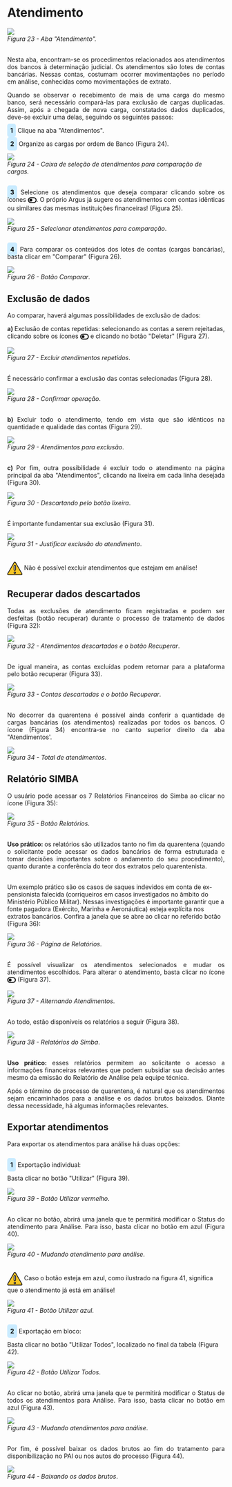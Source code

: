 # Atendimento

![](img/Atendimento.png)<br>
*Figura 23 - Aba "Atendimento".* <br><br>

<p style="text-align: justify;">Nesta aba, encontram-se os procedimentos relacionados aos atendimentos dos bancos à determinação judicial. Os atendimentos são lotes de contas bancárias. Nessas contas, costumam ocorrer movimentações no período em análise, conhecidas como movimentações de extrato. </p>

<p style="text-align: justify;">Quando se observar o recebimento de mais de uma carga do mesmo banco, será necessário compará-las para exclusão de cargas duplicadas. Assim, após a chegada de nova carga, constatados dados duplicados, deve-se excluir uma delas, seguindo os seguintes passos: </p> 

<p style="text-align: justify;"><span style="background-color: #c9ebff; border-radius: 5px; padding: 7px; color: #000000; font-weight: bold; ">1</span> Clique na aba "Atendimentos". </p>
<p style="text-align: justify;"><span style="background-color: #c9ebff; border-radius: 5px; padding: 7px; color: #000000; font-weight: bold; ">2</span> Organize as cargas por ordem de Banco (Figura 24). </p>

![](img/BancosAtendimento.png)<br>
*Figura 24 - Caixa de seleção de atendimentos para comparação de cargas.* <br><br>

<p style="text-align: justify;"><span style="background-color: #c9ebff; border-radius: 5px; padding: 7px; color: #000000; font-weight: bold; ">3</span> Selecione os atendimentos que deseja comparar clicando sobre os ícones  <svg xmlns="http://www.w3.org/2000/svg" viewBox="0 0 576 512" width="20" height="20" style="vertical-align: middle;" ><!--! Font Awesome Pro 6.4.2 by @fontawesome - https://fontawesome.com License - https://fontawesome.com/license (Commercial License) Copyright 2023 Fonticons, Inc. --><path d="M384 128c70.7 0 128 57.3 128 128s-57.3 128-128 128H192c-70.7 0-128-57.3-128-128s57.3-128 128-128H384zM576 256c0-106-86-192-192-192H192C86 64 0 150 0 256S86 448 192 448H384c106 0 192-86 192-192zM192 352a96 96 0 1 0 0-192 96 96 0 1 0 0 192z" fill="currentColor" d="m21.68 17.65l-7-14a3 3 0 0 0-5.36 0l-7 14a3 3 0 0 0 3.9 4.08l5.37-2.4a1.06 1.06 0 0 1 .82 0l5.37 2.4a3 3 0 0 0 3.9-4.08Zm-2 2a1 1 0 0 1-1.13.22l-5.37-2.39a3 3 0 0 0-2.44 0L5.41 19.9a1 1 0 0 1-1.3-1.35l7-14a1 1 0 0 1 1.78 0l7 14a1 1 0 0 1-.17 1.13Z"/></svg>. O próprio Argus já sugere os atendimentos com contas idênticas ou similares das mesmas instituições financeiras! (Figura 25).</p>

![](img/SwitchComparar.png)<br>
*Figura 25 - Selecionar atendimentos para comparação*. <br><br>

<p style="text-align: justify;"><span style="background-color: #c9ebff; border-radius: 5px; padding: 7px; color: #000000; font-weight: bold; ">4</span> Para comparar os conteúdos dos lotes de contas (cargas bancárias), basta clicar em "Comparar" (Figura 26). </p>

![](img/BotãoComparar.png)<br>
*Figura 26 - Botão Comparar*. <br>

## Exclusão de dados
<p style="text-align: justify;">Ao comparar, haverá algumas possibilidades de exclusão de dados: <br></p>

<p style="text-align: justify;"> <strong> a) </strong> Exclusão de contas repetidas: selecionando as contas a serem rejeitadas, clicando sobre os ícones <svg xmlns="http://www.w3.org/2000/svg" viewBox="0 0 576 512" width="20" height="20" style="vertical-align: middle;" ><!--! Font Awesome Pro 6.4.2 by @fontawesome - https://fontawesome.com License - https://fontawesome.com/license (Commercial License) Copyright 2023 Fonticons, Inc. --><path d="M384 128c70.7 0 128 57.3 128 128s-57.3 128-128 128H192c-70.7 0-128-57.3-128-128s57.3-128 128-128H384zM576 256c0-106-86-192-192-192H192C86 64 0 150 0 256S86 448 192 448H384c106 0 192-86 192-192zM192 352a96 96 0 1 0 0-192 96 96 0 1 0 0 192z" fill="currentColor" d="m21.68 17.65l-7-14a3 3 0 0 0-5.36 0l-7 14a3 3 0 0 0 3.9 4.08l5.37-2.4a1.06 1.06 0 0 1 .82 0l5.37 2.4a3 3 0 0 0 3.9-4.08Zm-2 2a1 1 0 0 1-1.13.22l-5.37-2.39a3 3 0 0 0-2.44 0L5.41 19.9a1 1 0 0 1-1.3-1.35l7-14a1 1 0 0 1 1.78 0l7 14a1 1 0 0 1-.17 1.13Z"/></svg> e clicando no botão "Deletar" (Figura 27).</p>

![](img/DeletarAtendimentosRepetidos.png)<br>
*Figura 27 - Excluir atendimentos repetidos*. <br><br>

É necessário confirmar a exclusão das contas selecionadas (Figura 28). 

![](img/ConfirmeExclusãoDasContas.png)<br>
*Figura 28 - Confirmar operação*. <br><br>

<p style="text-align: justify;"> <strong> b) </strong> Excluir todo o atendimento, tendo em vista que são idênticos na quantidade e qualidade das contas (Figura 29). </p>

![](img/ExcluirAtendimento.png)<br>
*Figura 29 - Atendimentos para exclusão*. <br><br>

<p style="text-align: justify;"> <strong> c) </strong> Por fim, outra possibilidade é excluir todo o atendimento na página principal da aba "Atendimentos", clicando na lixeira em cada linha desejada (Figura 30). </p>

![](img/LixeiraAtendimentos.png)<br>
*Figura 30 - Descartando pelo botão lixeira*. <br><br>

<p style="text-align: justify;">É importante fundamentar sua exclusão (Figura 31). <br></p>

![](img/JustificativaDescarteAtendimento.png)<br>
*Figura 31 - Justificar exclusão do atendimento*. <br><br>

<svg height="35px" width="35px" style="vertical-align: middle" version="1.1" id="Layer_1" xmlns="http://www.w3.org/2000/svg" xmlns:xlink="http://www.w3.org/1999/xlink" viewBox="0 0 511.999 511.999" xml:space="preserve" fill="#000000" stroke="#000000"><g id="SVGRepo_bgCarrier" stroke-width="0"></g><g id="SVGRepo_tracerCarrier" stroke-linecap="round" stroke-linejoin="round"></g><g id="SVGRepo_iconCarrier"> <path style="fill:#F5C525;" d="M16.242,429.476L232.332,55.195c10.518-18.219,36.814-18.219,47.333,0l216.091,374.281 c10.518,18.219-2.63,40.991-23.666,40.991H39.908C18.872,470.467,5.723,447.695,16.242,429.476z"></path> <g> <path style="fill:#EFEFEF;" d="M255.999,322.45L255.999,322.45c-14.172,0-25.66-11.488-25.66-25.66V172.87 c0-14.172,11.488-25.66,25.66-25.66l0,0c14.172,0,25.66,11.488,25.66,25.66v123.92C281.659,310.962,270.171,322.45,255.999,322.45z "></path> <circle style="fill:#EFEFEF;" cx="256.001" cy="397.558" r="25.034"></circle> </g> <g> <path style="fill:#231F20;" d="M506.597,423.218L290.506,48.937C283.304,36.462,270.404,29.014,256,29.014 c-14.404,0-27.304,7.448-34.506,19.922L5.402,423.218c-7.202,12.475-7.202,27.37,0,39.845 c7.202,12.475,20.103,19.922,34.507,19.922h432.183c14.405,0,27.305-7.448,34.507-19.922 C513.799,450.588,513.799,435.692,506.597,423.218z M484.917,450.545c-1.286,2.227-5.108,7.405-12.826,7.405H39.908 c-7.718,0-11.541-5.178-12.826-7.405c-1.286-2.227-3.859-8.126,0-14.81L243.172,61.454c3.859-6.683,10.255-7.405,12.826-7.405 s8.967,0.722,12.826,7.405l216.091,374.281C488.775,442.419,486.201,448.318,484.917,450.545z"></path> <path style="fill:#231F20;" d="M255.999,134.692c-21.051,0-38.177,17.126-38.177,38.177v123.92 c0,21.051,17.126,38.178,38.177,38.178s38.177-17.126,38.177-38.177V172.87C294.176,151.818,277.05,134.692,255.999,134.692z M269.142,296.79c0,7.247-5.896,13.143-13.143,13.143s-13.143-5.896-13.143-13.143V172.87c0-7.247,5.896-13.143,13.143-13.143 s13.143,5.896,13.143,13.143V296.79z"></path> <path style="fill:#231F20;" d="M255.999,360.002c-20.706,0-37.552,16.846-37.552,37.552c0,20.706,16.846,37.552,37.552,37.552 s37.552-16.846,37.552-37.552C293.55,376.848,276.705,360.002,255.999,360.002z M255.999,410.071 c-6.902,0-12.517-5.615-12.517-12.517c0-6.902,5.615-12.517,12.517-12.517s12.517,5.615,12.517,12.517 C268.516,404.455,262.901,410.071,255.999,410.071z"></path> </g> </g></svg> Não é possível excluir atendimentos que estejam em análise! <br>

## Recuperar dados descartados
<p style="text-align: justify;">Todas as exclusões de atendimento ficam registradas e podem ser desfeitas (botão recuperar) durante o processo de tratamento de dados (Figura 32): </p>

![](img/RecuperarAtendimentos.png)<br>
*Figura 32 - Atendimentos descartados e o botão Recuperar*. <br><br>

<p style="text-align: justify;"> De igual maneira, as contas excluídas podem retornar para a plataforma pelo botão recuperar (Figura 33). </p>

![](img/RecuperarContasDescartadas.png)<br>
*Figura 33 - Contas descartadas e o botão Recuperar*. <br><br>

<p style="text-align: justify;"> No decorrer da quarentena é possível ainda conferir a quantidade de cargas bancárias (os atendimentos) realizadas por todos os bancos. O ícone (Figura 34) encontra-se no canto superior direito da aba "Atendimentos'. </p>

![](img/QtdAtendimentos.png)<br>
*Figura 34 - Total de atendimentos*. <br>

## Relatório SIMBA
<p style="text-align: justify;"> O usuário pode acessar os 7 Relatórios Financeiros do Simba ao clicar no ícone (Figura 35): </p>

![](img/BotãoRelatório.png)<br>
*Figura 35 - Botão Relatórios*. <br><br>

<p style="text-align: justify;"><strong>Uso prático: </strong> os relatórios são utilizados tanto no fim da quarentena (quando o solicitante pode acessar os dados bancários de forma estruturada e tomar decisões importantes sobre o andamento do seu procedimento), quanto durante a conferência do teor dos extratos pelo quarentenista. <br><br>

Um exemplo prático são os casos de saques indevidos em conta de ex-pensionista falecida (corriqueiros em casos investigados no âmbito do Ministério Público Militar). Nessas investigações é importante garantir que a fonte pagadora (Exército, Marinha e Aeronáutica) esteja explícita nos extratos bancários. Confira a janela que se abre ao clicar no referido botão (Figura 36):</p>

![](img/PáginaRelatórios.png)<br>
*Figura 36 - Página de Relatórios*. <br><br>

<p style="text-align: justify;"> É possível visualizar os atendimentos selecionados e mudar os atendimentos escolhidos. Para alterar o atendimento, basta clicar no ícone <svg xmlns="http://www.w3.org/2000/svg" viewBox="0 0 576 512" width="20" height="20" style="vertical-align: middle;" ><!--! Font Awesome Pro 6.4.2 by @fontawesome - https://fontawesome.com License - https://fontawesome.com/license (Commercial License) Copyright 2023 Fonticons, Inc. --><path d="M384 128c70.7 0 128 57.3 128 128s-57.3 128-128 128H192c-70.7 0-128-57.3-128-128s57.3-128 128-128H384zM576 256c0-106-86-192-192-192H192C86 64 0 150 0 256S86 448 192 448H384c106 0 192-86 192-192zM192 352a96 96 0 1 0 0-192 96 96 0 1 0 0 192z" fill="currentColor" d="m21.68 17.65l-7-14a3 3 0 0 0-5.36 0l-7 14a3 3 0 0 0 3.9 4.08l5.37-2.4a1.06 1.06 0 0 1 .82 0l5.37 2.4a3 3 0 0 0 3.9-4.08Zm-2 2a1 1 0 0 1-1.13.22l-5.37-2.39a3 3 0 0 0-2.44 0L5.41 19.9a1 1 0 0 1-1.3-1.35l7-14a1 1 0 0 1 1.78 0l7 14a1 1 0 0 1-.17 1.13Z"/></svg> (Figura 37). </p>

![](img/AlternarAtendimento.png)<br>
*Figura 37 - Alternando Atendimentos*. <br><br>

<p style="text-align: justify;"> Ao todo, estão disponíveis os relatórios a seguir (Figura 38). </p>

![](img/ModelosRelatório.png)<br>
*Figura 38 - Relatórios do Simba*. <br><br>

<p style="text-align: justify;"><strong>Uso prático: </strong> esses relatórios permitem ao solicitante o acesso a informações financeiras relevantes que podem subsidiar sua decisão antes mesmo da emissão do Relatório de Análise pela equipe técnica. </p>

<p style="text-align: justify;">Após o término do processo de quarentena, é natural que os atendimentos sejam encaminhados para a análise e os dados brutos baixados. Diante dessa necessidade, há algumas informações relevantes. </p>

## Exportar atendimentos

<p style="text-align: justify;">Para exportar os atendimentos para análise há duas opções: <br><br>

<p style="text-align: justify;"><span style="background-color: #c9ebff; border-radius: 5px; padding: 7px; color: #000000; font-weight: bold; ">1</span> Exportação individual: </p>
Basta clicar no botão "Utilizar" (Figura 39). </p>

![](img/BotãoVermelho.png)<br>
*Figura 39 - Botão Utilizar vermelho*. <br><br>

<p style="text-align: justify;">Ao clicar no botão, abrirá uma janela que te permitirá modificar o Status do atendimento para Análise. Para isso, basta clicar no botão em azul (Figura 40). </p>

![](img/AzulVermelho.png)<br>
*Figura 40 - Mudando atendimento para análise*. <br><br>

<svg height="35px" width="35px" style="vertical-align: middle" version="1.1" id="Layer_1" xmlns="http://www.w3.org/2000/svg" xmlns:xlink="http://www.w3.org/1999/xlink" viewBox="0 0 511.999 511.999" xml:space="preserve" fill="#000000" stroke="#000000"><g id="SVGRepo_bgCarrier" stroke-width="0"></g><g id="SVGRepo_tracerCarrier" stroke-linecap="round" stroke-linejoin="round"></g><g id="SVGRepo_iconCarrier"> <path style="fill:#F5C525;" d="M16.242,429.476L232.332,55.195c10.518-18.219,36.814-18.219,47.333,0l216.091,374.281 c10.518,18.219-2.63,40.991-23.666,40.991H39.908C18.872,470.467,5.723,447.695,16.242,429.476z"></path> <g> <path style="fill:#EFEFEF;" d="M255.999,322.45L255.999,322.45c-14.172,0-25.66-11.488-25.66-25.66V172.87 c0-14.172,11.488-25.66,25.66-25.66l0,0c14.172,0,25.66,11.488,25.66,25.66v123.92C281.659,310.962,270.171,322.45,255.999,322.45z "></path> <circle style="fill:#EFEFEF;" cx="256.001" cy="397.558" r="25.034"></circle> </g> <g> <path style="fill:#231F20;" d="M506.597,423.218L290.506,48.937C283.304,36.462,270.404,29.014,256,29.014 c-14.404,0-27.304,7.448-34.506,19.922L5.402,423.218c-7.202,12.475-7.202,27.37,0,39.845 c7.202,12.475,20.103,19.922,34.507,19.922h432.183c14.405,0,27.305-7.448,34.507-19.922 C513.799,450.588,513.799,435.692,506.597,423.218z M484.917,450.545c-1.286,2.227-5.108,7.405-12.826,7.405H39.908 c-7.718,0-11.541-5.178-12.826-7.405c-1.286-2.227-3.859-8.126,0-14.81L243.172,61.454c3.859-6.683,10.255-7.405,12.826-7.405 s8.967,0.722,12.826,7.405l216.091,374.281C488.775,442.419,486.201,448.318,484.917,450.545z"></path> <path style="fill:#231F20;" d="M255.999,134.692c-21.051,0-38.177,17.126-38.177,38.177v123.92 c0,21.051,17.126,38.178,38.177,38.178s38.177-17.126,38.177-38.177V172.87C294.176,151.818,277.05,134.692,255.999,134.692z M269.142,296.79c0,7.247-5.896,13.143-13.143,13.143s-13.143-5.896-13.143-13.143V172.87c0-7.247,5.896-13.143,13.143-13.143 s13.143,5.896,13.143,13.143V296.79z"></path> <path style="fill:#231F20;" d="M255.999,360.002c-20.706,0-37.552,16.846-37.552,37.552c0,20.706,16.846,37.552,37.552,37.552 s37.552-16.846,37.552-37.552C293.55,376.848,276.705,360.002,255.999,360.002z M255.999,410.071 c-6.902,0-12.517-5.615-12.517-12.517c0-6.902,5.615-12.517,12.517-12.517s12.517,5.615,12.517,12.517 C268.516,404.455,262.901,410.071,255.999,410.071z"></path> </g> </g></svg> Caso o botão esteja em azul, como ilustrado na figura 41, significa que o atendimento já está em análise! 

![](img//BotãoAzul.png)<br>
*Figura 41 - Botão Utilizar azul*. <br><br>

<p style="text-align: justify;"><span style="background-color: #c9ebff; border-radius: 5px; padding: 7px; color: #000000; font-weight: bold; ">2</span> Exportação em bloco: </p> 
Basta clicar no botão "Utilizar Todos", localizado no final da tabela (Figura 42). </p></p>

![](img/UtilizarTodos.png)<br>
*Figura 42 - Botão Utilizar Todos*. <br><br>

<p style="text-align: justify;">Ao clicar no botão, abrirá uma janela que te permitirá modificar o Status de todos os atendimentos para Análise. Para isso, basta clicar no botão em azul (Figura 43).</p>

![](img/ConfirmarTodos.png)<br>
*Figura 43 - Mudando atendimentos para análise*. <br><br>

<p style="text-align: justify;"> Por fim, é possível baixar os dados brutos ao fim do tratamento para disponibilização no PAI ou nos autos do processo (Figura 44). </p>

![](img/BaixandoDadosBrutos.png)<br>
*Figura 44 - Baixando os dados brutos*. <br><br>

